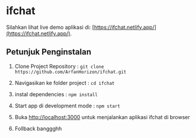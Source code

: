# ifchat

Silahkan lihat live demo aplikasi di:
[https://ifchat.netlify.app/](https://ifchat.netlify.app/).

## Petunjuk Penginstalan

1. Clone Project Repository : `git clone https://github.com/ArfanHorizon/ifchat.git`

2. Navigasikan ke folder project : `cd ifchat`

3. instal dependencies : `npm install`

4. Start app di development mode : `npm start`

5. Buka [http://localhost:3000](http://localhost:3000) untuk menjalankan aplikasi ifchat di browser
6. Follback banggghh
